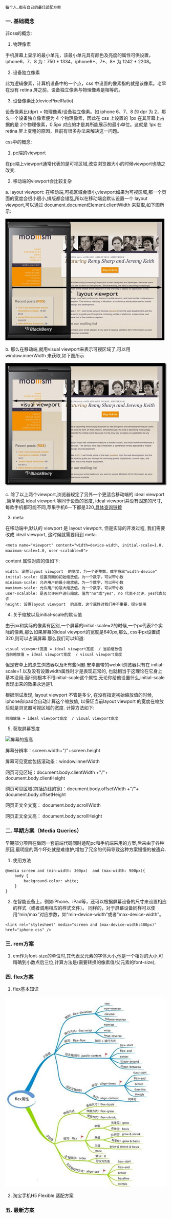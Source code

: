 
    每个人,都有自己的最佳适配方案

### 一. 基础概念

 非css的概念:

 1. 物理像素

 手机屏幕上显示的最小单元，该最小单元具有颜色及亮度的属性可供设置，iphone6、7、8 为：750 * 1334，iphone6+、7+、8+ 为 1242 * 2208。

 2. 设备独立像素

 此为逻辑像素，计算机设备中的一个点，css 中设置的像素指的就是该像素。老早在没有 retina 屏之前，设备独立像素与物理像素是相等的。

 3. 设备像素比(devicePixelRatio)

 设备像素比(dpr) = 物理像素/设备独立像素。如 iphone 6、7、8 的 dpr 为 2，那么一个设备独立像素便为 4 个物理像素，因此在 css 上设置的
 1px 在其屏幕上占据的是 2个物理像素，0.5px 对应的才是其所能展示的最小单位。这就是 1px 在 retina 屏上变粗的原因，目前有很多办法来解决这一问题。

 css中的概念:

 1. pc端的viewport

  在pc端上viewport通常代表的是可视区域,改变浏览器大小的时候viewport也随之改变.

 2. 移动端的viewport会比较复杂

  a. layout viewport: 在移动端,可视区域会很小,viewport如果为可视区域,那一个页面的宽度会很小很小,排版都会错乱,所以在移动端会默认设置一个
  layout viewport,可以通过 document.documentElement.clientWidth 来获取,如下图所示:

  ![layout viewport](/img/sp-2.png)

  b. 那么在移动端,就用visual viewport来表示可视区域了,可以用 window.innerWidth 来获取,如下图所示

  ![visual viewport](/img/sp-3.png)

  c. 除了以上两个viewport,浏览器规定了另外一个更适合移动端的 ideal viewport ,简单地说 ideal viewport 等同于设备的宽度,
  ideal viewport并没有固定的尺寸,每款手机都可能不同,苹果手机6一下都是320,[具体查询链接](http://viewportsizes.com/?filter=IOS)

 3. meta

  在移动端中,默认的 viewport 是 layout viewport, 但是实际的开发过程, 我们需要改成 ideal viewport, 这时候就需要用到 meta.

  `<meta name="viewport" content="width=device-width, initial-scale=1.0, maximum-scale=1.0, user-scalable=0">`

  content 属性对应的值如下:

    width: 设置layout viewport  的宽度，为一个正整数，或字符串"width-device"
    initial-scale: 设置页面的初始缩放值，为一个数字，可以带小数
    minimum-scale: 允许用户的最小缩放值，为一个数字，可以带小数
    maximum-scale: 允许用户的最大缩放值，为一个数字，可以带小数
    user-scalable: 是否允许用户进行缩放，值为"no"或"yes", no 代表不允许，yes代表允许
    height: 设置layout viewport  的高度，这个属性对我们并不重要，很少使用

  4. 关于缩放以及initial-scale的默认值

   由于px和实际的像素有区别,一个屏幕的initial-scale=2的时候,一个px代表2个实际的像素,那么如果屏幕的ideal viewport的宽度是640px,那么,
   css中px设置成320,则可以占满屏幕.那么我们可以知道:

    visual viewport宽度 = ideal viewport宽度  / 当前缩放值
    当前缩放值 = ideal viewport宽度  / visual viewport宽度

   但是安卓上的原生浏览器以及IE有些问题.安卓自带的webkit浏览器只有在 initial-scale=1 以及没有设置width属性时才是表现正常的,
   也就相当于这理论在它身上基本没用;而IE则根本不甩initial-scale这个属性,无论你给他设置什么,initial-scale表现出来的效果永远是1.

   根据测试发现, layout viewport 不管是多少, 在没有指定初始缩放值的时候, iphone和ipad会自动计算这个缩放值, 以保证当前layout viewport
   的宽度在缩放后就是浏览器可视区域的宽度. 计算方法如下:

    前缩放值 = ideal viewport宽度  / visual viewport宽度

  5. 获取屏幕宽度

  ![屏幕的宽高](/img/sp-4.jpg)

  屏幕分辨率：screen.width+"/"+screen.height

  屏幕可见宽度包括滚动条：window.innerWidth

  网页可见区域：document.body.clientWidth +"/"+ document.body.clientHeight

  网页可见区域(包括边线的宽)：document.body.offsetWidth +"/"+ document.body.offsetHeight

  网页正文全文宽： document.body.scrollWidth

  网页正文全文高： document.body.scrollHeight

### 二. 早期方案（Media Queries）

 早期部分项目在做同一套前端代码同时适配pc和手机端采用的方案,后来由于各种原因,最明显的两个坏处就是难维护,增加了冗余的代码导致这种方案慢慢的被遗弃.

 1. 使用方法

  ```
  @media screen and (min-width: 300px)  and (max-width: 900px){
      body {
          background-color: white;
      }
  }
  ```
 2. 在智能设备上，例如iPhone、iPad等，还可以根据屏幕设备的尺寸来设置相应的样式（或者调用相应的样式文件）。
 同样的，对于屏幕设备同样可以使用“min/max”对应参数，如“min-device-width”或者“max-device-width”。

  ```
  <link rel="stylesheet" media="screen and (max-device-width:480px)" href="iphone.css" />
  ```

### 三. rem方案

 1. em作为font-size的单位时,其代表父元素的字体大小,他是一个相对的大小,可精确到小数点后三位,计算方法是(需要转换的像素值/父元素的font-size),



### 四. flex方案

 1. flex基本知识

  ![flex基本知识](/img/sp-1.jpg)

 2. 淘宝手机H5 Flexible 适配方案

### 五. 最新方案
